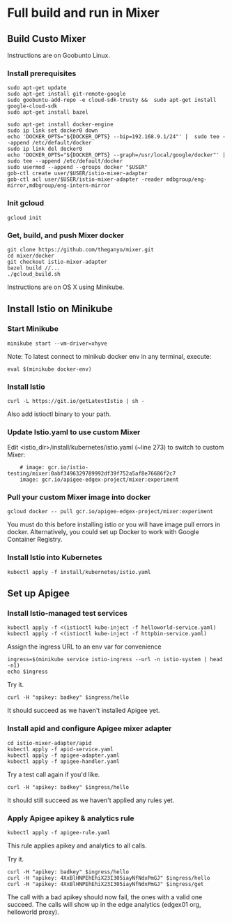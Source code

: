 # Full build and run in Mixer

## Build Custo Mixer

Instructions are on Goobunto Linux.

### Install prerequisites

    sudo apt-get update
    sudo apt-get install git-remote-google
    sudo goobuntu-add-repo -e cloud-sdk-trusty &&  sudo apt-get install google-cloud-sdk
    sudo apt-get install bazel
    
    sudo apt-get install docker-engine
    sudo ip link set docker0 down
    echo 'DOCKER_OPTS="${DOCKER_OPTS} --bip=192.168.9.1/24"' |  sudo tee --append /etc/default/docker
    sudo ip link del docker0
    echo 'DOCKER_OPTS="${DOCKER_OPTS} --graph=/usr/local/google/docker"' |  sudo tee --append /etc/default/docker
    sudo usermod --append --groups docker "$USER"
    gob-ctl create user/$USER/istio-mixer-adapter
    gob-ctl acl user/$USER/istio-mixer-adapter -reader mdbgroup/eng-mirror,mdbgroup/eng-intern-mirror
    
### Init gcloud
    
    gcloud init

### Get, build, and push Mixer docker 

    git clone https://github.com/theganyo/mixer.git
    cd mixer/docker
    git checkout istio-mixer-adapter
    bazel build //... 
    ./gcloud_build.sh


Instructions are on OS X using Minikube.

## Install Istio on Minikube

### Start Minikube

    minikube start --vm-driver=xhyve
    
Note: To latest connect to minikub docker env in any terminal, execute:    
    
    eval $(minikube docker-env)

### Install Istio

    curl -L https://git.io/getLatestIstio | sh -

Also add istioctl binary to your path.

### Update Istio.yaml to use custom Mixer

Edit <istio_dir>/install/kubernetes/istio.yaml (~line 273) to switch to custom Mixer:

        # image: gcr.io/istio-testing/mixer:0abf3496329789992df39f752a5af8e76686f2c7
        image: gcr.io/apigee-edgex-project/mixer:experiment

### Pull your custom Mixer image into docker  

    gcloud docker -- pull gcr.io/apigee-edgex-project/mixer:experiment
    
You must do this before installing istio or you will have image pull errors in docker. 
Alternatively, you could set up Docker to work with Google Container Registry.
     
### Install Istio into Kubernetes

    kubectl apply -f install/kubernetes/istio.yaml

## Set up Apigee

### Install Istio-managed test services

    kubectl apply -f <(istioctl kube-inject -f helloworld-service.yaml)
    kubectl apply -f <(istioctl kube-inject -f httpbin-service.yaml)

Assign the ingress URL to an env var for convenience 

    ingress=$(minikube service istio-ingress --url -n istio-system | head -n1)
    echo $ingress
    
Try it.
    
    curl -H "apikey: badkey" $ingress/hello
    
It should succeed as we haven't installed Apigee yet.

### Install apid and configure Apigee mixer adapter  

    cd istio-mixer-adapter/apid
    kubectl apply -f apid-service.yaml
    kubectl apply -f apigee-adapter.yaml
    kubectl apply -f apigee-handler.yaml

Try a test call again if you'd like.
    
    curl -H "apikey: badkey" $ingress/hello
    
It should still succeed as we haven't applied any rules yet.

### Apply Apigee apikey & analytics rule

    kubectl apply -f apigee-rule.yaml
    
This rule applies apikey and analytics to all calls.
    
Try it.
    
    curl -H "apikey: badkey" $ingress/hello
    curl -H "apikey: 4XxBlHNPEhEhiX23I305iayNfNdxPmGJ" $ingress/hello
    curl -H "apikey: 4XxBlHNPEhEhiX23I305iayNfNdxPmGJ" $ingress/get

The call with a bad apikey should now fail, the ones with a valid one succeed.
The calls will show up in the edge analytics (edgex01 org, helloworld proxy).
